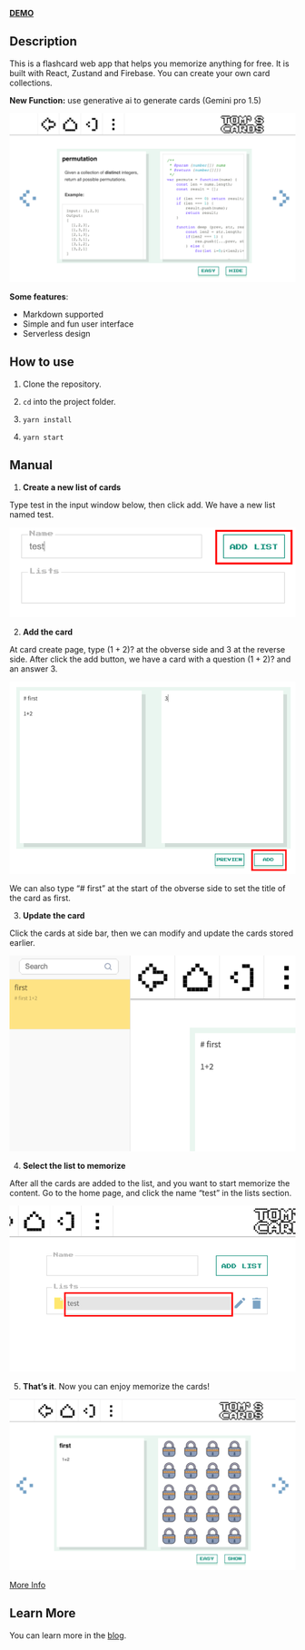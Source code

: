 [**DEMO**](https://flash-cards.vercel.app/local/intro)

## Description

This is a flashcard web app that helps you memorize anything for free. It is built with React, Zustand and Firebase. You can create your own card collections.

**New Function:** use generative ai to generate cards (Gemini pro 1.5)

![](https://github.com/zjusticy/imgs_lib/blob/master/memoryCardMemBoard.png)

**Some features**:

- Markdown supported
- Simple and fun user interface
- Serverless design

## How to use

1.  Clone the repository.

2.  `cd` into the project folder.

3.  `yarn install`

4.  `yarn start`

## Manual

1. **Create a new list of cards**

Type test in the input window below, then click add. We have a new list named test.

![](https://github.com/zjusticy/imgs_lib/blob/master/addList.png)

2. **Add the card**

At card create page, type ${(1+2)?}$ at the obverse side and ${3}$ at the reverse side. After click the add button, we have a card with a question ${(1+2)?}$ and an answer ${3}$.

![](https://github.com/zjusticy/imgs_lib/blob/master/addCard.png)

We can also type “# first” at the start of the obverse side to set the title of the card as first.

3. **Update the card**

Click the cards at side bar, then we can modify and update the cards stored earlier.

![](https://github.com/zjusticy/imgs_lib/blob/master/update.png)

4. **Select the list to memorize**

After all the cards are added to the list, and you want to start memorize the content. Go to the home page, and click the name “test” in the lists section.

![](https://github.com/zjusticy/imgs_lib/blob/master/memList.png)

5. **That’s it**. Now you can enjoy memorize the cards!

![](https://github.com/zjusticy/imgs_lib/blob/master/memCard.png)

[More Info](https://github.com/zjusticy/flashCards/blob/master/doc/userManual.md)

## Learn More

You can learn more in the [blog](https://zjusticy.github.io/blog/a-flash-cards-project).
